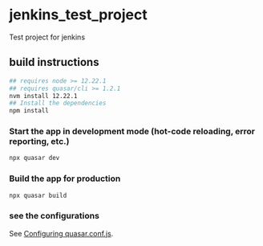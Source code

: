 # jenkins_test_project
Test project for jenkins 
## build instructions


```bash
## requires node >= 12.22.1
## requires quasar/cli >= 1.2.1
nvm install 12.22.1
## Install the dependencies
npm install
```

### Start the app in development mode (hot-code reloading, error reporting, etc.)

```bash
npx quasar dev
```

### Build the app for production

```bash
npx quasar build
```

### see the configurations

See [Configuring quasar.conf.js](https://v2.quasar.dev/quasar-cli/quasar-conf-js).
